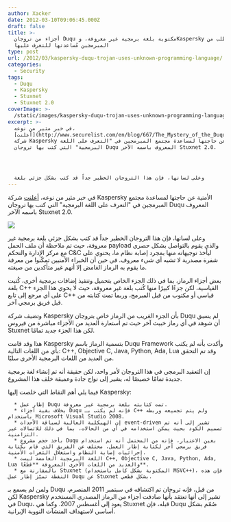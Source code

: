 ```yaml
---
author: Xacker
date: 2012-03-10T09:06:45.000Z
draft: false
title: >-
  أجزاء من تروجان Duqu مكتوبة بلغة برمجية غير معروفة، وKaspersky تطلب من
  المبرمجين مُساعدتها للتعرف عليها
type: post
url: /2012/03/kaspersky-duqu-trojan-uses-unknown-programming-language/
categories:
  - Security
tags:
  - Duqu
  - Kaspersky
  - Stuxnet
  - Stuxnet 2.0
coverImage: >-
  /static/images/kaspersky-duqu-trojan-uses-unknown-programming-language/duqu_code.png
excerpt: >-
  في خبر مثير من نوعه،
  [أعلنت](http://www.securelist.com/en/blog/667/The_Mystery_of_the_Duqu_Framework#page_top)
  شركة Kaspersky الأمنية عن حاجتها لمساعدة مجتمع المبرمجين في "التعرف على اللغة
  البرمجية" التي كتب بها تروجان Duqu المعروف باسمه الآخر Stuxnet 2.0.




  وعلى لسانها، فإن هذا التروجان الخطير جداً قد كتب بشكل جزئي بلغة
---
```

في خبر مثير من نوعه، [أعلنت](http://www.securelist.com/en/blog/667/The_Mystery_of_the_Duqu_Framework#page_top) شركة Kaspersky الأمنية عن حاجتها لمساعدة مجتمع المبرمجين في "التعرف على اللغة البرمجية" التي كتب بها تروجان Duqu المعروف باسمه الآخر Stuxnet 2.0.

![](/static/images/kaspersky-duqu-trojan-uses-unknown-programming-language/duqu_code.png)

وعلى لسانها، فإن هذا التروجان الخطير جداً قد كتب بشكل جزئي بلغة برمجية غير معروفة، حيث تم ملاحظة أن ملف الحمل payload والذي يقوم بالتواصل بشكل حصري مع مركز الإدارة والتحكم C\&C ليأخذ توجيهاته منها بمجرد إصابة نظام ما، يحتوي على شفرة مصدرية لا تشبه أي شيء معروف. في حين أن الخبراء الأمنيين تمكّنوا من معرفة ما يقوم به الرماز الغامض إلا أنهم غير متأكدين من صيغته.

بعض أجزاء الرماز، بما في ذلك الجزء الخاص بتحميل وتنفيذ إضافات برمجية أخرى، كُتبت بلغة C++ القياسية، لكن جزءًا كبيرًا منها كُتب بلغة غير معروفة، حيث لا يحوي هذا الجزء على أي مرجع إلى تابع C++ قياسي أو مكتوب من قبل المبرمج، وربما تمت كتابته من قبل فريق برمجي آخر.

وتضيف شركة Kaspersky بأن الجزء الغريب من الرماز خاص بتروجان Duqu لم يسبق أن شوهد في أي رماز خبيث آخر حيث تم استعارة العديد من الأجزاء مباشرة من فيروس Stuxnet لكن هذا الجزء جديد تمامًا.

هذا وقد قامت Kaspersky بتسمية الرماز باسم Duqu Framework وأكدت بأنه لم يكتب بأي من اللغات التالية: C++, Objective C, Java, Python, Ada, Lua وقد تم التحقق من العديد من اللغات البرمجية الأخرى سلبًا.

إن التعقيد البرمجي في هذا التروجان لأمر واحد، لكن حقيقة أنه تم إنشاء لغة برمجية جديدة تمامًا خصيصًا له، يشير إلى نواح جادة وعميقة خلف هذا المشروع.

فيما يلي أهم النقاط التي خلصت إليها Kaspersky:

~~~
  * إطار عمل Duqu تمت كتابته بلغة برمجية غير معروفة.
  * بخلاف بقية أجزاء Duqu فإنه لم يكتب بـ C++ ولم يتم تجميعه وربطه باستخدام Microsoft Visual Studio 2008.
  * إن الهيكلية العالية لسياقة الأحداث event-driven تشير إلى أنه تم تصميم الكود بحيث يمكن استخدامه في أي من الحالات، بما في ذلك للاتصالات غير التزامنية.
  * بأخذ حجم مشروع Duqu بعين الاعتبار، فإنه من المحتمل أنه تم استخدام فريق برمجي آخر لكتابة إطار العمل، مختلف عن الفريق الذي قام بكتابة إجرائيات إصابة النظام واستغلال الثغرات الأمنية.
  * اللغة البرمجية الغامضة ليست C++, Objective C, Java, Python, Ada, Lua والعديد من اللغات الأخرى المعروفة **قطعًا**.
  * بالمقارنة مع Stuxnet (المكتوبة بشكل كامل باستخدام MSVC++)، فإن هذه النقطة تميّز إطار عمل Duqu عن Stuxnet بشكل قطعي.
~~~

ولمن لم يسمع بـ Duqu من قبل، فإنه تروجان تم اكتشافه في سبتمبر 2011 المنصرم، لكن Kaspersky تشير إلى أنها تعتقد بأنها صادفت أجزاء من الرماز المصدري المستخدم في Duqu، يعود إلى أغسطس 2007. وكما هي Stuxnet قبله، فإن Duqu صُمّم بشكل أساسي لاستهداف المنشآت النووية الإيرانية.
